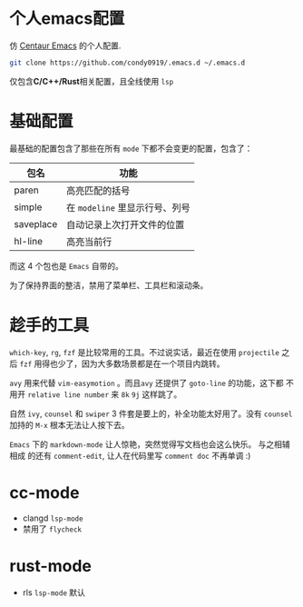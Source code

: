 个人**emacs**配置
====

仿 [Centaur Emacs](https://github.com/seagle0128/.emacs.d) 的个人配置.

```bash
git clone https://github.com/condy0919/.emacs.d ~/.emacs.d
```

仅包含**C/C++/Rust**相关配置，且全线使用 `lsp`

# 基础配置

最基础的配置包含了那些在所有 `mode` 下都不会变更的配置，包含了：

| 包名      | 功能                           |
|-----------|--------------------------------|
| paren     | 高亮匹配的括号                 |
| simple    | 在 `modeline` 里显示行号、列号 |
| saveplace | 自动记录上次打开文件的位置     |
| hl-line   | 高亮当前行                     |

而这 4 个包也是 `Emacs` 自带的。

为了保持界面的整洁，禁用了菜单栏、工具栏和滚动条。

# 趁手的工具

`which-key`, `rg`, `fzf` 是比较常用的工具。不过说实话，最近在使用 `projectile`
之后 `fzf` 用得也少了，因为大多数场景都是在一个项目内跳转。

`avy` 用来代替 `vim-easymotion` 。而且`avy` 还提供了 `goto-line` 的功能，这下都
不用开 `relative line number` 来 `8k` `9j` 这样跳了。

自然 `ivy`, `counsel` 和 `swiper` 3 件套是要上的，补全功能太好用了。没有
`counsel` 加持的 `M-x` 根本无法让人按下去。

`Emacs` 下的 `markdown-mode` 让人惊艳，突然觉得写文档也会这么快乐。 与之相辅相成
的还有 `comment-edit`, 让人在代码里写 `comment doc` 不再单调 :)

# cc-mode

- clangd `lsp-mode`
- 禁用了 `flycheck`

# rust-mode

- rls `lsp-mode` 默认
